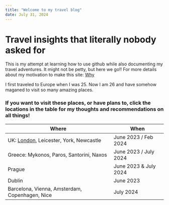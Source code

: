 ```yaml
---
title: "Welcome to my travel blog"
date: July 31, 2024
---
```


# Travel insights that literally nobody asked for
This is my attempt at learning how to use github while also documenting my travel adventures. 
It might not be petty, but here we go!! For more details about my motivation to make this site: [Why](./Why.md)

I first traveled to Europe when I was 25. Now I am 26 and have somehow maganed to visit so many amazing places.

### If you want to visit these places, or have plans to, click the locations in the table for my thoughts and recommendations on all things!

| Where | When |
| ----------- | ----------- |
| UK: [London](./london.md), Leicester, York, Newcastle | June 2023 / Feb 2024 |
| Greece: Mykonos, Paros, Santorini, Naxos | June 2023 / July 2024 |
| Prague | June 2023 & July 2024 |
| Dublin | June 2023 |
| Barcelona, Vienna, Amsterdam, Copenhagen, Nice | July 2024 |
